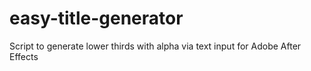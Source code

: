 # easy-title-generator
Script to generate lower thirds with alpha via text input for Adobe After Effects
